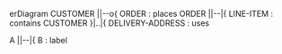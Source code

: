 erDiagram
CUSTOMER ||--o{ ORDER : places
ORDER ||--|{ LINE-ITEM : contains
CUSTOMER }|..|{ DELIVERY-ADDRESS : uses

A ||--|{ B : label
